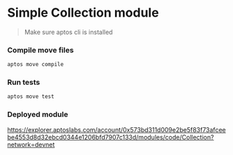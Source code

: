 # Simple Collection module

> Make sure aptos cli is installed

### Compile move files

```bash
aptos move compile
```

### Run tests

```bash
aptos move test
```

### Deployed module

https://explorer.aptoslabs.com/account/0x573bd311d009e2be5f83f73afceebe4553d8d32ebcd0344e1206bfd7907c133d/modules/code/Collection?network=devnet
